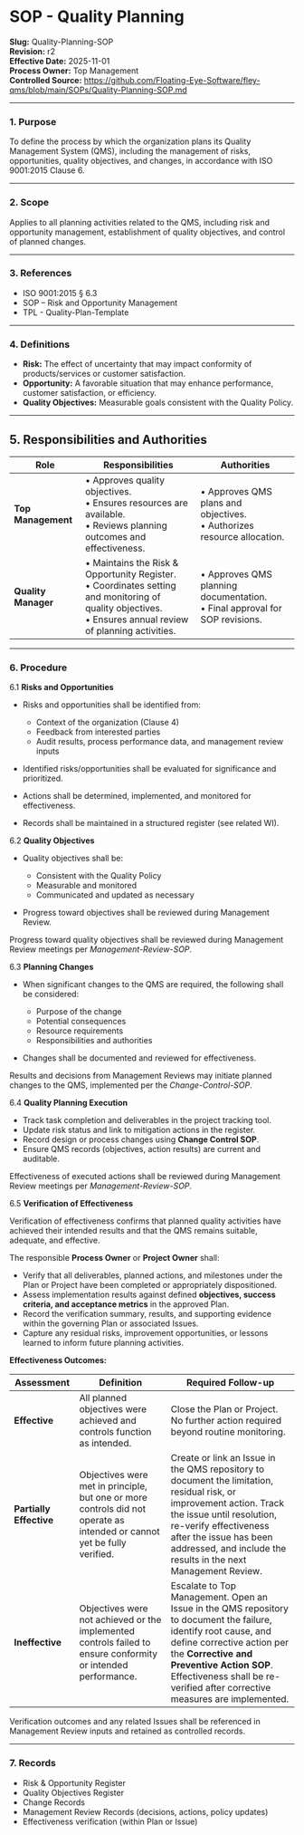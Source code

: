 # **SOP - Quality Planning**

**Slug:** Quality-Planning-SOP  
**Revision:** r2  
**Effective Date:** 2025-11-01  
**Process Owner:** Top Management  
**Controlled Source:** https://github.com/Floating-Eye-Software/fley-qms/blob/main/SOPs/Quality-Planning-SOP.md  

---

### **1. Purpose**

To define the process by which the organization plans its Quality Management System (QMS), including the management of risks, opportunities, quality objectives, and changes, in accordance with ISO 9001:2015 Clause 6.

---

### **2. Scope**

Applies to all planning activities related to the QMS, including risk and opportunity management, establishment of quality objectives, and control of planned changes.

---

### **3. References**

* ISO 9001:2015 § 6.3
* SOP – Risk and Opportunity Management
* TPL - Quality-Plan-Template

---

### **4. Definitions**

* **Risk:** The effect of uncertainty that may impact conformity of products/services or customer satisfaction.
* **Opportunity:** A favorable situation that may enhance performance, customer satisfaction, or efficiency.
* **Quality Objectives:** Measurable goals consistent with the Quality Policy.

---

## **5. Responsibilities and Authorities**

| **Role**            | **Responsibilities**                                                                                                                                           | **Authorities**                                                               |
| ------------------- | -------------------------------------------------------------------------------------------------------------------------------------------------------------- | ----------------------------------------------------------------------------- |
| **Top Management**  | • Approves quality objectives.<br>• Ensures resources are available.<br>• Reviews planning outcomes and effectiveness.                                         | • Approves QMS plans and objectives.<br>• Authorizes resource allocation.     |
| **Quality Manager** | • Maintains the Risk & Opportunity Register.<br>• Coordinates setting and monitoring of quality objectives.<br>• Ensures annual review of planning activities. | • Approves QMS planning documentation.<br>• Final approval for SOP revisions. |

---

### **6. Procedure**

6.1 **Risks and Opportunities**

* Risks and opportunities shall be identified from:

  * Context of the organization (Clause 4)
  * Feedback from interested parties
  * Audit results, process performance data, and management review inputs
* Identified risks/opportunities shall be evaluated for significance and prioritized.
* Actions shall be determined, implemented, and monitored for effectiveness.
* Records shall be maintained in a structured register (see related WI).

6.2 **Quality Objectives**

* Quality objectives shall be:

  * Consistent with the Quality Policy
  * Measurable and monitored
  * Communicated and updated as necessary
* Progress toward objectives shall be reviewed during Management Review.

Progress toward quality objectives shall be reviewed during Management Review meetings per *Management-Review-SOP*.

6.3 **Planning Changes**

* When significant changes to the QMS are required, the following shall be considered:

  * Purpose of the change
  * Potential consequences
  * Resource requirements
  * Responsibilities and authorities
* Changes shall be documented and reviewed for effectiveness.

Results and decisions from Management Reviews may initiate planned changes to the QMS, implemented per the *Change-Control-SOP*.

6.4 **Quality Planning Execution**

* Track task completion and deliverables in the project tracking tool.
* Update risk status and link to mitigation actions in the register.
* Record design or process changes using **Change Control SOP**.
* Ensure QMS records (objectives, action results) are current and auditable.

Effectiveness of executed actions shall be reviewed during Management Review meetings per *Management-Review-SOP*.

6.5 **Verification of Effectiveness**

Verification of effectiveness confirms that planned quality activities have achieved their intended results and that the QMS remains suitable, adequate, and effective.

The responsible **Process Owner** or **Project Owner** shall:

* Verify that all deliverables, planned actions, and milestones under the Plan or Project have been completed or appropriately dispositioned.  
* Assess implementation results against defined **objectives, success criteria, and acceptance metrics** in the approved Plan.  
* Record the verification summary, results, and supporting evidence within the governing Plan or associated Issues.  
* Capture any residual risks, improvement opportunities, or lessons learned to inform future planning activities.  

**Effectiveness Outcomes:**

| **Assessment** | **Definition** | **Required Follow-up** |
|----------------|----------------|------------------------|
| **Effective** | All planned objectives were achieved and controls function as intended. | Close the Plan or Project. No further action required beyond routine monitoring. |
| **Partially Effective** | Objectives were met in principle, but one or more controls did not operate as intended or cannot yet be fully verified. | Create or link an Issue in the QMS repository to document the limitation, residual risk, or improvement action. Track the issue until resolution, re-verify effectiveness after the issue has been addressed, and include the results in the next Management Review. |
| **Ineffective** | Objectives were not achieved or the implemented controls failed to ensure conformity or intended performance. | Escalate to Top Management. Open an Issue in the QMS repository to document the failure, identify root cause, and define corrective action per the **Corrective and Preventive Action SOP**. Effectiveness shall be re-verified after corrective measures are implemented. |

Verification outcomes and any related Issues shall be referenced in Management Review inputs and retained as controlled records.

---

### **7. Records**

* Risk & Opportunity Register
* Quality Objectives Register
* Change Records
* Management Review Records (decisions, actions, policy updates)
* Effectiveness verification (within Plan or Issue)
